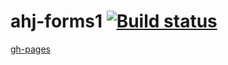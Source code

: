 # ahj-forms1 [![Build status](https://ci.appveyor.com/api/projects/status/k1ld0dofuv2vpl91?svg=true)](https://ci.appveyor.com/project/barsich/ahj-forms1)
[gh-pages](https://barsich.github.io/ahj-forms1/)